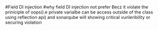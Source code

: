 #Field DI injection
#why field DI injection not prefer
Becz it violate the priniciple of oops(i.e private varialbe can be access outside of the class using reflection api)
and sonarqube will showing critical vunleribility or securing violation